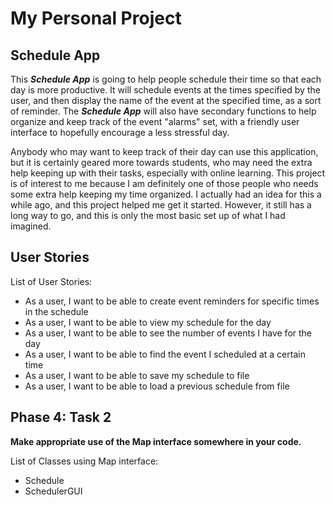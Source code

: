 # My Personal Project

## Schedule App
    
 This ***Schedule App*** is going to help people schedule their time so that each day is more productive. It 
 will schedule events at the times specified by the user, and then display the name of the event at the specified
 time, as a sort of reminder. The ***Schedule App*** will also have secondary functions to help organize and 
 keep track of the event "alarms" set, with a friendly user interface to hopefully encourage a less stressful day.
 
 Anybody who may want to keep track of their day can use this application, but it is certainly geared more towards
 students, who may need the extra help keeping up with their tasks, especially with online learning. This project
 is of interest to me because I am definitely one of those people who needs some extra help keeping my time 
 organized. I actually had an idea for this a while ago, and this project helped me get it started. However, it 
 still has a long way to go, and this is only the most basic set up of what I had imagined. 

## User Stories 
List of User Stories:
- As a user, I want to be able to create event reminders for specific times in the schedule 
- As a user, I want to be able to view my schedule for the day
- As a user, I want to be able to see the number of events I have for the day
- As a user, I want to be able to find the event I scheduled at a certain time 
- As a user, I want to be able to save my schedule to file
- As a user, I want to be able to load a previous schedule from file

## Phase 4: Task 2
**Make appropriate use of the Map interface somewhere in your code.**

List of Classes using Map interface:
- Schedule
- SchedulerGUI